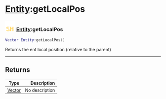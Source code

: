 # [Entity](../entity/README.md):getLocalPos

### <img src="../../.gitbook/assets/shared.png" width="32" height="32" /> [Entity](../entity/README.md):getLocalPos

```lua
Vector Entity:getLocalPos()
```

Returns the ent local position (relative to the parent)<br>

-----------------
## Returns

| Type   | Description |
| ------ | ----------: |
| [Vector](../vector/README.md) | No description |
